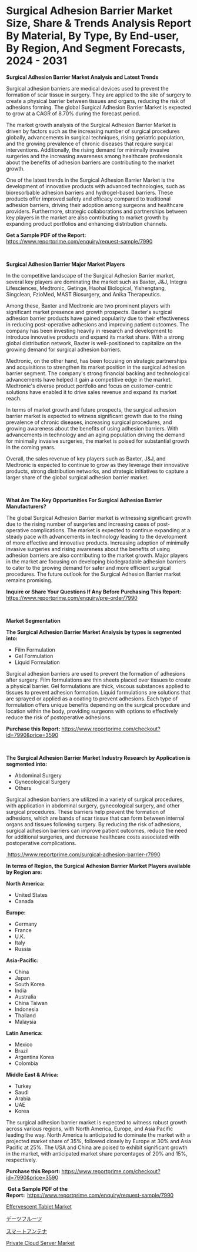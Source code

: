 <p><h1>Surgical Adhesion Barrier Market Size, Share & Trends Analysis Report By Material, By Type, By End-user, By Region, And Segment Forecasts, 2024 - 2031</h1></p><p><strong>Surgical Adhesion Barrier Market Analysis and Latest Trends</strong></p>
<p><p>Surgical adhesion barriers are medical devices used to prevent the formation of scar tissue in surgery. They are applied to the site of surgery to create a physical barrier between tissues and organs, reducing the risk of adhesions forming. The global Surgical Adhesion Barrier Market is expected to grow at a CAGR of 8.70% during the forecast period. </p><p>The market growth analysis of the Surgical Adhesion Barrier Market is driven by factors such as the increasing number of surgical procedures globally, advancements in surgical techniques, rising geriatric population, and the growing prevalence of chronic diseases that require surgical interventions. Additionally, the rising demand for minimally invasive surgeries and the increasing awareness among healthcare professionals about the benefits of adhesion barriers are contributing to the market growth.</p><p>One of the latest trends in the Surgical Adhesion Barrier Market is the development of innovative products with advanced technologies, such as bioresorbable adhesion barriers and hydrogel-based barriers. These products offer improved safety and efficacy compared to traditional adhesion barriers, driving their adoption among surgeons and healthcare providers. Furthermore, strategic collaborations and partnerships between key players in the market are also contributing to market growth by expanding product portfolios and enhancing distribution channels.</p></p>
<p><strong>Get a Sample PDF of the Report:&nbsp;</strong> <a href="https://www.reportprime.com/enquiry/request-sample/7990">https://www.reportprime.com/enquiry/request-sample/7990</a></p>
<p>&nbsp;</p>
<p><strong>Surgical Adhesion Barrier Major Market Players</strong></p>
<p><p>In the competitive landscape of the Surgical Adhesion Barrier market, several key players are dominating the market such as Baxter, J&J, Integra Lifesciences, Medtronic, Getinge, Haohai Biological, Yishengtang, Singclean, FzioMed, MAST Biosurgery, and Anika Therapeutics.</p><p>Among these, Baxter and Medtronic are two prominent players with significant market presence and growth prospects. Baxter's surgical adhesion barrier products have gained popularity due to their effectiveness in reducing post-operative adhesions and improving patient outcomes. The company has been investing heavily in research and development to introduce innovative products and expand its market share. With a strong global distribution network, Baxter is well-positioned to capitalize on the growing demand for surgical adhesion barriers.</p><p>Medtronic, on the other hand, has been focusing on strategic partnerships and acquisitions to strengthen its market position in the surgical adhesion barrier segment. The company's strong financial backing and technological advancements have helped it gain a competitive edge in the market. Medtronic's diverse product portfolio and focus on customer-centric solutions have enabled it to drive sales revenue and expand its market reach.</p><p>In terms of market growth and future prospects, the surgical adhesion barrier market is expected to witness significant growth due to the rising prevalence of chronic diseases, increasing surgical procedures, and growing awareness about the benefits of using adhesion barriers. With advancements in technology and an aging population driving the demand for minimally invasive surgeries, the market is poised for substantial growth in the coming years.</p><p>Overall, the sales revenue of key players such as Baxter, J&J, and Medtronic is expected to continue to grow as they leverage their innovative products, strong distribution networks, and strategic initiatives to capture a larger share of the global surgical adhesion barrier market.</p></p>
<p>&nbsp;</p>
<p><strong>What Are The Key Opportunities For Surgical Adhesion Barrier Manufacturers?</strong></p>
<p><p>The global Surgical Adhesion Barrier market is witnessing significant growth due to the rising number of surgeries and increasing cases of post-operative complications. The market is expected to continue expanding at a steady pace with advancements in technology leading to the development of more effective and innovative products. Increasing adoption of minimally invasive surgeries and rising awareness about the benefits of using adhesion barriers are also contributing to the market growth. Major players in the market are focusing on developing biodegradable adhesion barriers to cater to the growing demand for safer and more efficient surgical procedures. The future outlook for the Surgical Adhesion Barrier market remains promising.</p></p>
<p><strong>Inquire or Share Your Questions If Any Before Purchasing This Report:</strong> <a href="https://www.reportprime.com/enquiry/pre-order/7990">https://www.reportprime.com/enquiry/pre-order/7990</a></p>
<p>&nbsp;</p>
<p><strong>Market Segmentation</strong></p>
<p><strong>The Surgical Adhesion Barrier Market Analysis by types is segmented into:</strong></p>
<p><ul><li>Film Formulation</li><li>Gel Formulation</li><li>Liquid Formulation</li></ul></p>
<p><p>Surgical adhesion barriers are used to prevent the formation of adhesions after surgery. Film formulations are thin sheets placed over tissues to create a physical barrier. Gel formulations are thick, viscous substances applied to tissues to prevent adhesion formation. Liquid formulations are solutions that are sprayed or applied as a coating to prevent adhesions. Each type of formulation offers unique benefits depending on the surgical procedure and location within the body, providing surgeons with options to effectively reduce the risk of postoperative adhesions.</p></p>
<p><strong>Purchase this Report:&nbsp;</strong><a href="https://www.reportprime.com/checkout?id=7990&price=3590">https://www.reportprime.com/checkout?id=7990&price=3590</a></p>
<p>&nbsp;</p>
<p><strong>The Surgical Adhesion Barrier Market Industry Research by Application is segmented into:</strong></p>
<p><ul><li>Abdominal Surgery</li><li>Gynecological Surgery</li><li>Others</li></ul></p>
<p><p>Surgical adhesion barriers are utilized in a variety of surgical procedures, with application in abdominal surgery, gynecological surgery, and other surgical procedures. These barriers help prevent the formation of adhesions, which are bands of scar tissue that can form between internal organs and tissues following surgery. By reducing the risk of adhesions, surgical adhesion barriers can improve patient outcomes, reduce the need for additional surgeries, and decrease healthcare costs associated with postoperative complications.</p></p>
<p><a href="https://www.reportprime.com/surgical-adhesion-barrier-r7990">&nbsp;https://www.reportprime.com/surgical-adhesion-barrier-r7990</a></p>
<p><strong>In terms of Region, the Surgical Adhesion Barrier Market Players available by Region are:</strong></p>
<p>
    <p> <strong> North America: </strong>
        <ul>
            <li>United States</li>
            <li>Canada</li>
        </ul>
        </p> 
    <p> <strong> Europe: </strong>
        <ul>
            <li>Germany</li>
            <li>France</li>
            <li>U.K.</li>
            <li>Italy</li>
            <li>Russia</li>
        </ul>
        </p> 
    <p> <strong> Asia-Pacific: </strong>
        <ul>
            <li>China</li>
            <li>Japan</li>
            <li>South Korea</li>
            <li>India</li>
            <li>Australia</li>
            <li>China Taiwan</li>
            <li>Indonesia</li>
            <li>Thailand</li>
            <li>Malaysia</li>
        </ul>
        </p> 
    <p> <strong> Latin America: </strong>
        <ul>
            <li>Mexico</li>
            <li>Brazil</li>
            <li>Argentina Korea</li>
            <li>Colombia</li>
        </ul>
        </p> 
    <p> <strong> Middle East & Africa: </strong>
        <ul>
            <li>Turkey</li>
            <li>Saudi</li>
            <li>Arabia</li>
            <li>UAE</li>
            <li>Korea</li>
        </ul>
    </p>
    </p>
<p><p>The surgical adhesion barrier market is expected to witness robust growth across various regions, with North America, Europe, and Asia Pacific leading the way. North America is anticipated to dominate the market with a projected market share of 35%, followed closely by Europe at 30% and Asia Pacific at 25%. The USA and China are poised to exhibit significant growth in the market, with anticipated market share percentages of 20% and 15%, respectively.</p></p>
<p><strong>Purchase this Report: </strong><a href="https://www.reportprime.com/checkout?id=7990&price=3590">https://www.reportprime.com/checkout?id=7990&price=3590</a></p>
<p>&nbsp;<strong>Get a Sample PDF of the Report:&nbsp;&nbsp;</strong><a href="https://www.reportprime.com/enquiry/request-sample/7990">https://www.reportprime.com/enquiry/request-sample/7990</a></p>
<p><strong></strong></p>
<p><p><a href="https://www.linkedin.com/pulse/effervescent-tablet-market-share-evolution-growth-trends-2024--qfhaf">Effervescent Tablet Market</a></p><p><a href="https://github.com/TysonKub/Market-Research-Report-List-1/blob/main/818603376909.md">デーツフルーツ</a></p><p><a href="https://github.com/RaeJenkins1952/Market-Research-Report-List-1/blob/main/974263176908.md">スマートアンテナ</a></p><p><a href="https://www.linkedin.com/pulse/private-cloud-servernbspmarket-focuses-market-share-size-projected-7ebff">Private Cloud Server Market</a></p></p>